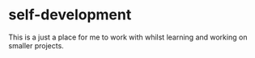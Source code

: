 self-development
================

This is a just a place for me to work with whilst learning and working on smaller projects.